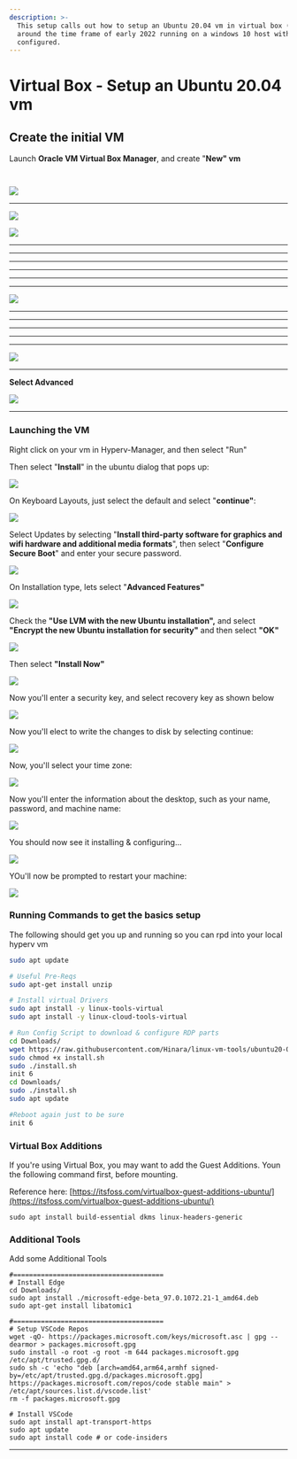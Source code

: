 ```yaml
---
description: >-
  This setup calls out how to setup an Ubuntu 20.04 vm in virtual box (6.1.30)
  around the time frame of early 2022 running on a windows 10 host with Hyper-V
  configured.
---
```


# Virtual Box - Setup an Ubuntu 20.04 vm

## Create the initial VM

&#x20;Launch **Oracle VM Virtual Box Manager**, and create "**New" vm**

****<img src="../../.gitbook/assets/image (20).png" alt="" data-size="original">****

****<img src="../../.gitbook/assets/image (22).png" alt="" data-size="original">****

****![](<../../.gitbook/assets/image (52).png>)****

****

****![](<../../.gitbook/assets/image (23).png>)****

****![](<../../.gitbook/assets/image (24).png>)****

****

****

****

****

****

****

****![](<../../.gitbook/assets/image (21).png>)****

****

****

****

****

****

****![](<../../.gitbook/assets/image (43).png>)****

****

**Select Advanced**

****![](<../../.gitbook/assets/image (44).png>)****

****

### Launching the VM

Right click on your vm in Hyperv-Manager, and then select "Run"

Then select "**Install**" in the ubuntu dialog that pops up:

![](<../../.gitbook/assets/image (24) (1).png>)

On Keyboard Layouts, just select the default and select "**continue"**:

![](<../../.gitbook/assets/image (32).png>)

Select Updates by selecting "**Install third-party software for graphics and wifi hardware and additional media formats**", then select "**Configure Secure Boot**" and enter your secure password.

![](<../../.gitbook/assets/image (22) (1).png>)

On Installation type, lets select "**Advanced Features"**

![](<../../.gitbook/assets/image (48).png>)

Check the **"Use LVM with the new Ubuntu installation",** and select **"Encrypt the new Ubuntu installation for security"** and then select **"OK"**

![](<../../.gitbook/assets/image (40).png>)

Then select **"Install Now"**

![](<../../.gitbook/assets/image (19).png>)

Now you'll enter a security key, and select recovery key as shown below

![](<../../.gitbook/assets/image (51).png>)

Now you'll elect to write the changes to disk by selecting continue:

![](<../../.gitbook/assets/image (38).png>)



Now, you'll select your time zone:

![](<../../.gitbook/assets/image (30).png>)

Now you'll enter the information about the desktop, such as your name, password, and machine name:



![](<../../.gitbook/assets/image (45).png>)

You should now see it installing & configuring...

![](<../../.gitbook/assets/image (53).png>)

YOu'll now be prompted to restart your machine:

![](<../../.gitbook/assets/image (54).png>)



### Running Commands to get the basics setup

The following should get you up and running so you can rpd into your local hyperv vm

```bash
sudo apt update

# Useful Pre-Reqs
sudo apt-get install unzip

# Install virtual Drivers
sudo apt install -y linux-tools-virtual
sudo apt install -y linux-cloud-tools-virtual

# Run Config Script to download & configure RDP parts
cd Downloads/
wget https://raw.githubusercontent.com/Hinara/linux-vm-tools/ubuntu20-04/ubuntu/20.04/install.sh
sudo chmod +x install.sh
sudo ./install.sh
init 6
cd Downloads/
sudo ./install.sh 
sudo apt update

#Reboot again just to be sure
init 6
```

### Virtual Box Additions

If you're using Virtual Box, you may want to add the Guest Additions. Youn the following command first, before mounting.

Reference here: [https://itsfoss.com/virtualbox-guest-additions-ubuntu/](https://itsfoss.com/virtualbox-guest-additions-ubuntu/)

```
sudo apt install build-essential dkms linux-headers-generic 
```

### Additional Tools

Add some Additional Tools

```
#======================================
# Install Edge
cd Downloads/
sudo apt install ./microsoft-edge-beta_97.0.1072.21-1_amd64.deb 
sudo apt-get install libatomic1

#======================================
# Setup VSCode Repos
wget -qO- https://packages.microsoft.com/keys/microsoft.asc | gpg --dearmor > packages.microsoft.gpg
sudo install -o root -g root -m 644 packages.microsoft.gpg /etc/apt/trusted.gpg.d/
sudo sh -c 'echo "deb [arch=amd64,arm64,armhf signed-by=/etc/apt/trusted.gpg.d/packages.microsoft.gpg] https://packages.microsoft.com/repos/code stable main" > /etc/apt/sources.list.d/vscode.list'
rm -f packages.microsoft.gpg

# Install VSCode
sudo apt install apt-transport-https
sudo apt update
sudo apt install code # or code-insiders
```

****
